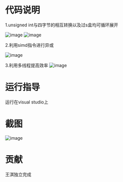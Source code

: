 # 代码说明
1.unsigned int与四字节的相互转换以及过s盒均可循环展开

![image](https://user-images.githubusercontent.com/105595347/182005327-f1400b87-9072-4e35-bdb1-77638027ffa0.png)
![image](https://user-images.githubusercontent.com/105595347/182005333-5ff2f9e2-e446-4771-8983-94724fde8cff.png)

2.利用simd指令进行异或

![image](https://user-images.githubusercontent.com/105595347/182005337-4d251b9a-91d7-41fd-8880-25d3d72bc5cf.png)

3.利用多线程提高效率
![image](https://user-images.githubusercontent.com/105595347/182005343-0aaa5d0e-3b12-48ba-ac8f-0953ba678eb4.png)

# 运行指导
运行在visual studio上
# 截图
![image](https://user-images.githubusercontent.com/105595347/181127267-041f0733-5a95-40b7-98d0-c0bbaeedbe9e.png)

# 贡献
王淇独立完成
